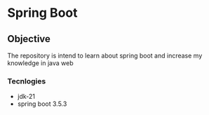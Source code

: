 # Spring Boot

## Objective

The repository is intend to learn about spring boot and increase my knowledge in java web

### Tecnlogies

- jdk-21
- spring boot 3.5.3
